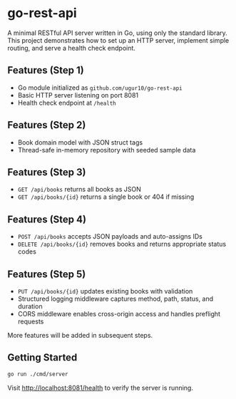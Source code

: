 # go-rest-api

A minimal RESTful API server written in Go, using only the standard library. This project demonstrates how to set up an HTTP server, implement simple routing, and serve a health check endpoint.

## Features (Step 1)
- Go module initialized as `github.com/ugur10/go-rest-api`
- Basic HTTP server listening on port 8081
- Health check endpoint at `/health`

## Features (Step 2)
- Book domain model with JSON struct tags
- Thread-safe in-memory repository with seeded sample data

## Features (Step 3)
- `GET /api/books` returns all books as JSON
- `GET /api/books/{id}` returns a single book or 404 if missing

## Features (Step 4)
- `POST /api/books` accepts JSON payloads and auto-assigns IDs
- `DELETE /api/books/{id}` removes books and returns appropriate status codes

## Features (Step 5)
- `PUT /api/books/{id}` updates existing books with validation
- Structured logging middleware captures method, path, status, and duration
- CORS middleware enables cross-origin access and handles preflight requests

More features will be added in subsequent steps.

## Getting Started

```bash
go run ./cmd/server
```

Visit [http://localhost:8081/health](http://localhost:8081/health) to verify the server is running.
